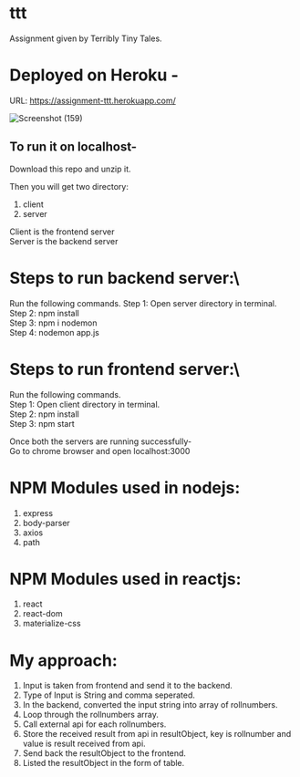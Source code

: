 # ttt
Assignment given by Terribly Tiny Tales.

# Deployed on Heroku - 
URL: https://assignment-ttt.herokuapp.com/


![Screenshot (159)](https://user-images.githubusercontent.com/42849052/112716909-2dc37e00-8f0f-11eb-8024-410892c3877c.png)


## To run it on localhost-
Download this repo and unzip it.

Then you will get two directory:
  1. client
  2. server

Client is the frontend server\
Server is the backend server

# Steps to run backend server:\
  Run the following commands.
    Step 1: Open server directory in terminal.\
    Step 2: npm install\
    Step 3: npm i nodemon\
    Step 4: nodemon app.js

# Steps to run frontend server:\
  Run the following commands.\
    Step 1: Open client directory in terminal.\
    Step 2: npm install\
    Step 3: npm start

Once both the servers are running successfully-\
    Go to chrome browser and open localhost:3000

# NPM Modules used in nodejs:
1. express
2. body-parser
3. axios
4. path

# NPM Modules used in reactjs:
1. react
2. react-dom
3. materialize-css

# My approach:

1. Input is taken from frontend and send it to the backend.
2. Type of Input is String and comma seperated.
3. In the backend, converted the input string into array of rollnumbers.
4. Loop through the rollnumbers array.
5. Call external api for each rollnumbers.
6. Store the received result from api in resultObject, key is rollnumber and value is result received from api.
7. Send back the resultObject to the frontend.
8. Listed the resultObject in the form of table.
